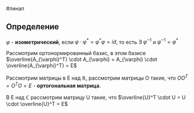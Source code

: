 #линал 
## Определение
$\varphi$ - **изометрический**, если $\varphi \cdot \varphi^* = \varphi^* \varphi = id$, то есть $\exists \ \varphi^{-1}$ и $\varphi^{-1} = \varphi^*$

Рассмотрим ортонормированный базис, в этом базисе $\overline{A_{\varphi}^T} \cdot A_{\varphi} = A_{\varphi} \cdot \overline{A_{\varphi}^T} = E$

Рассмотрим матрицы в E над $\mathbb{R}$, рассмотрим матрицы О такие, что $O O^T = O^T O = E$ - **ортогональная матрица**.

В E над $\mathbb{C}$ рассмотрим матрицу U такие, что $\overline{U}^T \cdot U = U \cdot \overline{U}^T = E$